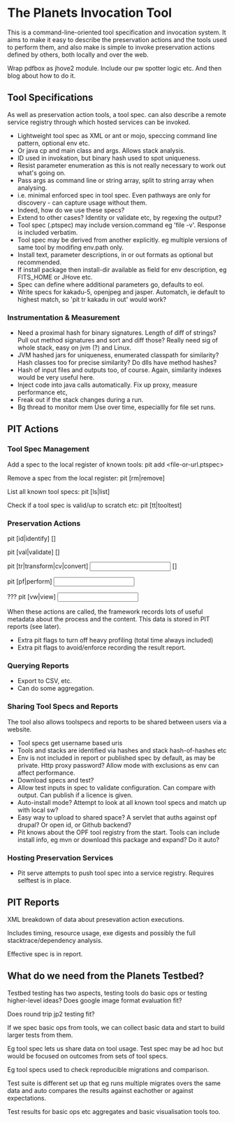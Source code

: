 The Planets Invocation Tool
===========================

This is a command-line-oriented tool specification and invocation system. It aims
to make it easy to describe the preservation actions and the tools used to perform
them, and also make is simple to invoke preservation actions defined by others, 
both locally and over the web.


Wrap pdfbox as jhove2 module.
Include our pw spotter logic etc.
And then blog about how to do it.


Tool Specifications
-------------------

As well as preservation action tools, a tool spec. can also describe a remote 
service registry through which hosted services can be invoked.

* Lightweight tool spec as XML or ant or mojo, speccing command line pattern, optional env etc.
* Or java cp and main class and args. Allows stack analysis.
* ID used in invokation, but binary hash used to spot uniqueness.
* Resist parameter enumeration as this is not really necessary to work out what's going on.
* Pass args as command line or string array, split to string array when analysing.
* i.e. minimal enforced spec in tool spec. Even pathways are only for discovery - can capture usage without them.
* Indeed, how do we use these specs?
* Extend to other cases? Identity or validate etc, by regexing the output?
* Tool spec (.ptspec) may include version.command eg 'file -v'. Response is included verbatim.
* Tool spec may be derived from another explicitly. eg multiple versions of same tool by modifing env.path only.
* Install text, parameter descriptions, in or out formats as optional but recommended.
* If install package then install-dir available as field for env description, eg FITS_HOME or JHove etc.
* Spec can define where additional parameters go, defaults to eol.
* Write specs for kakadu-5, openjpeg and jasper. Automatch, ie default to highest match, so 'pit tr kakadu in out' would work?


### Instrumentation & Measurement ###

* Need a proximal hash for binary signatures. Length of diff of strings? Pull out method signatures and sort and diff those? Really need sig of whole stack, easy on jvm (?) and Linux. 
* JVM hashed jars for uniqueness, enumerated classpath for similarity? Hash classes too for precise similarity? Do dlls have method hashes?
* Hash of input files and outputs too, of course. Again, similarity indexes would be very useful here.
* Inject code into java calls automatically. Fix up proxy, measure performance etc,
* Freak out if the stack changes during a run.
* Bg thread to monitor mem Use over time, especiallly for file set runs.


PIT Actions
-----------

### Tool Spec Management ###

Add a spec to the local register of known tools:
    pit add <file-or-url.ptspec>

Remove a spec from the local register:
    pit [rm|remove] <toolspec-id>

List all known tool specs:
    pit [ls|list]

Check if a tool spec is valid/up to scratch etc:
    pit [tt|tooltest] <toolspec-id>

### Preservation Actions ###

pit [id|identify] <toolspec-id> <file> [<extra parameters>]

pit [val|validate] <toolspec-id> <file> [<extra parameters>]

pit [tr|transform|cv|convert] <toolspec-id> <input> <output> [<extra parameters>]

pit [pf|perform] <toolspec-id> <input>

??? pit [vw|view] <toolspec-id> <input>

When these actions are called, the framework records lots of useful metadata 
about the process and the content. This data is stored in PIT reports (see later).

* Extra pit flags to turn off heavy profiling (total time always included)
* Extra pit flags to avoid/enforce recording the result report.

### Querying Reports ###

* Export to CSV, etc. 
* Can do some aggregation.


### Sharing Tool Specs and Reports ###

The tool also allows toolspecs and reports to be shared between users via a website.

* Tool specs get username based uris
* Tools and stacks are identified via hashes and stack hash-of-hashes etc
* Env is not included in report or published spec by default, as may be private. Http proxy password? Allow mode with exclusions as env can affect performance.
* Download specs and test?
* Allow test inputs in spec to validate configuration. Can compare with output. Can publish if a licence is given.
* Auto-install mode? Attempt to look at all known tool specs and match up with local sw?
* Easy way to upload to shared space? A servlet that auths against opf drupal? Or open id, or Github backend?
* Pit knows about the OPF tool registry from the start. Tools can include install info, eg mvn or download this package and expand? Do it auto?


### Hosting Preservation Services ###

* Pit serve attempts to push tool spec into a service registry. Requires selftest is in place.

PIT Reports
-----------

XML breakdown of data about presevation action executions.

Includes timing, resource usage, exe digests and possibly the full stacktrace/dependency analysis.

Effective spec is in report.


What do we need from the Planets Testbed?
-----------------------------------------

Testbed testing has two aspects, testing tools do basic ops or testing higher-level ideas?
Does google image format evaluation fit?

Does round trip jp2 testing fit?

If we spec basic ops from tools, we can collect basic data and start to build larger tests from them.

Eg tool spec lets us share data on tool usage. Test spec may be ad hoc but would be focused on outcomes from sets of tool specs.

Eg tool specs used to check reproducible migrations and comparison.

Test suite is different set up that eg runs multiple migrates overs the same data and auto compares the results against eachother or against expectations.

Test results for basic ops etc aggregates and basic visualisation tools too.


